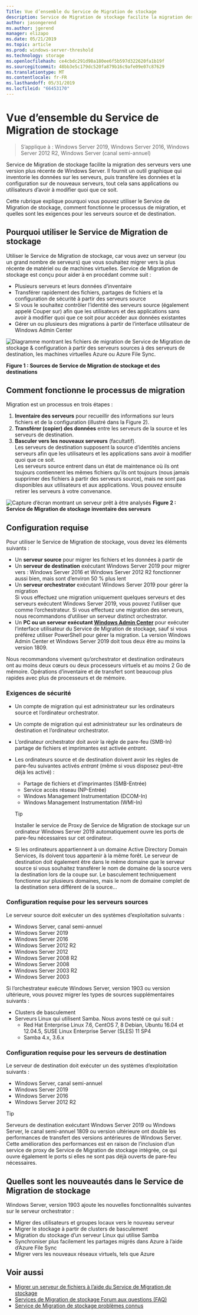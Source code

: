 ```yaml
---
Title: Vue d’ensemble du Service de Migration de stockage
description: Service de Migration de stockage facilite la migration des serveurs vers une version plus récente de Windows Server. Il fournit un outil graphique qui inventorie les données sur les serveurs, puis transfère les données et la configuration sur de nouveaux serveurs, tout cela sans applications ou utilisateurs d’avoir à modifier quoi que ce soit.
author: jasongerend
ms.author: jgerend
manager: elizapo
ms.date: 05/21/2019
ms.topic: article
ms.prod: windows-server-threshold
ms.technology: storage
ms.openlocfilehash: ce4cbdc291d98a180ee6f5b597d322620fa1b19f
ms.sourcegitcommit: 48bb3e5c179dc520fa879b16c9afe09e07c87629
ms.translationtype: MT
ms.contentlocale: fr-FR
ms.lasthandoff: 05/31/2019
ms.locfileid: "66453170"
---
```

# <a name="storage-migration-service-overview"></a>Vue d’ensemble du Service de Migration de stockage

>S’applique à : Windows Server 2019, Windows Server 2016, Windows Server 2012 R2, Windows Server (canal semi-annuel)

Service de Migration de stockage facilite la migration des serveurs vers une version plus récente de Windows Server. Il fournit un outil graphique qui inventorie les données sur les serveurs, puis transfère les données et la configuration sur de nouveaux serveurs, tout cela sans applications ou utilisateurs d’avoir à modifier quoi que ce soit.

Cette rubrique explique pourquoi vous pouvez utiliser le Service de Migration de stockage, comment fonctionne le processus de migration, et quelles sont les exigences pour les serveurs source et de destination.

## <a name="why-use-storage-migration-service"></a>Pourquoi utiliser le Service de Migration de stockage

Utiliser le Service de Migration de stockage, car vous avez un serveur (ou un grand nombre de serveurs) que vous souhaitez migrer vers la plus récente de matériel ou de machines virtuelles. Service de Migration de stockage est conçu pour aider à en procédant comme suit :

- Plusieurs serveurs et leurs données d’inventaire
- Transférer rapidement des fichiers, partages de fichiers et la configuration de sécurité à partir des serveurs source
- Si vous le souhaitez contrôler l’identité des serveurs source (également appelé Couper sur) afin que les utilisateurs et des applications sans avoir à modifier quoi que ce soit pour accéder aux données existantes
- Gérer un ou plusieurs des migrations à partir de l’interface utilisateur de Windows Admin Center

![Diagramme montrant les fichiers de migration de Service de Migration de stockage & configuration à partir des serveurs sources à des serveurs de destination, les machines virtuelles Azure ou Azure File Sync.](media/overview/storage-migration-service-diagram.png)

**Figure 1 : Sources de Service de Migration de stockage et des destinations**

## <a name="how-the-migration-process-works"></a>Comment fonctionne le processus de migration

Migration est un processus en trois étapes :

1. **Inventaire des serveurs** pour recueillir des informations sur leurs fichiers et de la configuration (illustré dans la Figure 2).
2. **Transférer (copier) des données** entre les serveurs de la source et les serveurs de destination.
3. **Basculer vers les nouveaux serveurs** (facultatif).<br>Les serveurs de destination supposent la source d’identités anciens serveurs afin que les utilisateurs et les applications sans avoir à modifier quoi que ce soit. <br>Les serveurs source entrent dans un état de maintenance où ils ont toujours contiennent les mêmes fichiers qu’ils ont toujours (nous jamais supprimer des fichiers à partir des serveurs source), mais ne sont pas disponibles aux utilisateurs et aux applications. Vous pouvez ensuite retirer les serveurs à votre convenance.

![Capture d’écran montrant un serveur prêt à être analysés](media/migrate/inventory.png)
**Figure 2 : Service de Migration de stockage inventaire des serveurs**

## <a name="requirements"></a>Configuration requise

Pour utiliser le Service de Migration de stockage, vous devez les éléments suivants :

- Un **serveur source** pour migrer les fichiers et les données à partir de
- Un **serveur de destination** exécutant Windows Server 2019 pour migrer vers : Windows Server 2016 et Windows Server 2012 R2 fonctionner aussi bien, mais sont d’environ 50 % plus lent
- Un **serveur orchestrator** exécutant Windows Server 2019 pour gérer la migration  <br>Si vous effectuez une migration uniquement quelques serveurs et des serveurs exécutent Windows Server 2019, vous pouvez l’utiliser que comme l’orchestrateur. Si vous effectuez une migration des serveurs, nous recommandons d’utiliser un serveur distinct orchestrator.
- Un **PC ou un serveur exécutant [Windows Admin Center](../../manage/windows-admin-center/understand/windows-admin-center.md)**  pour exécuter l’interface utilisateur du Service de Migration de stockage, sauf si vous préférez utiliser PowerShell pour gérer la migration. La version Windows Admin Center et Windows Server 2019 doit tous deux être au moins la version 1809.

Nous recommandons vivement qu’orchestrator et destination ordinateurs ont au moins deux cœurs ou deux processeurs virtuels et au moins 2 Go de mémoire. Opérations d’inventaire et de transfert sont beaucoup plus rapides avec plus de processeurs et de mémoire.

### <a name="security-requirements"></a>Exigences de sécurité

- Un compte de migration qui est administrateur sur les ordinateurs source et l’ordinateur orchestrator.
- Un compte de migration qui est administrateur sur les ordinateurs de destination et l’ordinateur orchestrator.
- L’ordinateur orchestrator doit avoir la règle de pare-feu (SMB-In) partage de fichiers et imprimantes est activée *entrant*.
- Les ordinateurs source et de destination doivent avoir les règles de pare-feu suivantes activés *entrant* (même si vous disposez peut-être déjà les activé) :
  - Partage de fichiers et d’imprimantes (SMB-Entrée)
  - Service accès réseau (NP-Entrée)
  - Windows Management Instrumentation (DCOM-In)
  - Windows Management Instrumentation (WMI-In)
  
  > [!TIP]
  > Installer le service de Proxy de Service de Migration de stockage sur un ordinateur Windows Server 2019 automatiquement ouvre les ports de pare-feu nécessaires sur cet ordinateur.
- Si les ordinateurs appartiennent à un domaine Active Directory Domain Services, ils doivent tous appartenir à la même forêt. Le serveur de destination doit également être dans le même domaine que le serveur source si vous souhaitez transférer le nom de domaine de la source vers la destination lors de la coupe sur. Le basculement techniquement fonctionne sur plusieurs domaines, mais le nom de domaine complet de la destination sera différent de la source...

### <a name="requirements-for-source-servers"></a>Configuration requise pour les serveurs sources

Le serveur source doit exécuter un des systèmes d’exploitation suivants :

- Windows Server, canal semi-annuel
- Windows Server 2019
- Windows Server 2016
- Windows Server 2012 R2
- Windows Server 2012
- Windows Server 2008 R2
- Windows Server 2008
- Windows Server 2003 R2
- Windows Server 2003

Si l’orchestrateur exécute Windows Server, version 1903 ou version ultérieure, vous pouvez migrer les types de sources supplémentaires suivants :

- Clusters de basculement
- Serveurs Linux qui utilisent Samba. Nous avons testé ce qui suit :
    - Red Hat Enterprise Linux 7.6, CentOS 7, 8 Debian, Ubuntu 16.04 et 12.04.5, SUSE Linux Enterprise Server (SLES) 11 SP4
    - Samba 4.x, 3.6.x

### <a name="requirements-for-destination-servers"></a>Configuration requise pour les serveurs de destination

Le serveur de destination doit exécuter un des systèmes d’exploitation suivants :

- Windows Server, canal semi-annuel
- Windows Server 2019
- Windows Server 2016
- Windows Server 2012 R2

> [!TIP]
> Serveurs de destination exécutant Windows Server 2019 ou Windows Server, le canal semi-annuel 1809 ou version ultérieure ont double les performances de transfert des versions antérieures de Windows Server. Cette amélioration des performances est en raison de l’inclusion d’un service de proxy de Service de Migration de stockage intégrée, ce qui ouvre également le ports si elles ne sont pas déjà ouverts de pare-feu nécessaires.

## <a name="whats-new-in-storage-migration-service"></a>Quelles sont les nouveautés dans le Service de Migration de stockage

Windows Server, version 1903 ajoute les nouvelles fonctionnalités suivantes sur le serveur orchestrator :

- Migrer des utilisateurs et groupes locaux vers le nouveau serveur
- Migrer le stockage à partir de clusters de basculement
- Migration du stockage d’un serveur Linux qui utilise Samba
- Synchroniser plus facilement les partages migrés dans Azure à l’aide d’Azure File Sync
- Migrer vers les nouveaux réseaux virtuels, tels que Azure

## <a name="see-also"></a>Voir aussi

- [Migrer un serveur de fichiers à l’aide du Service de Migration de stockage](migrate-data.md)
- [Services de Migration de stockage Forum aux questions (FAQ)](faq.md)
- [Service de Migration de stockage problèmes connus](known-issues.md)
